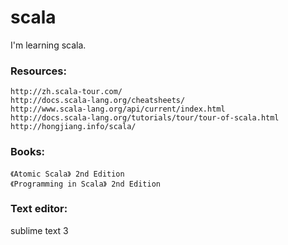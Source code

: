 # scala

I'm learning scala.

### Resources: 
```
http://zh.scala-tour.com/ 
http://docs.scala-lang.org/cheatsheets/
http://www.scala-lang.org/api/current/index.html
http://docs.scala-lang.org/tutorials/tour/tour-of-scala.html
http://hongjiang.info/scala/
```

### Books:
```
《Atomic Scala》 2nd Edition
《Programming in Scala》 2nd Edition
```

### Text editor: 
sublime text 3

